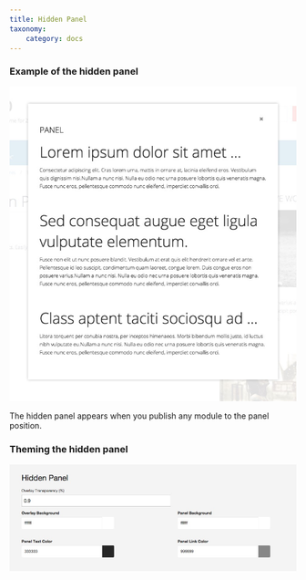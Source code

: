 ```yaml
---
title: Hidden Panel
taxonomy:
    category: docs
---
```


### Example of the hidden panel
![Hidden Panel](/images/documentation/effects/hidden-panel.jpg)
 
The hidden panel appears when you publish any module to the panel position.

### Theming the hidden panel
![Hidden Panel](/images/documentation/effects/hiddenpanel.jpg)
 

